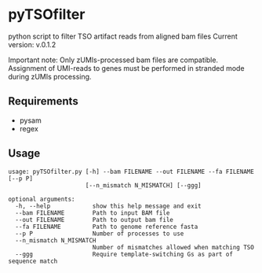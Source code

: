 # pyTSOfilter
python script to filter TSO artifact reads from aligned bam files
Current version: v.0.1.2

Important note: Only zUMIs-processed bam files are compatible. Assignment of UMI-reads to genes must be performed in stranded mode during zUMIs processing.

## Requirements
- pysam
- regex

## Usage
```
usage: pyTSOfilter.py [-h] --bam FILENAME --out FILENAME --fa FILENAME [--p P]
                      [--n_mismatch N_MISMATCH] [--ggg]

optional arguments:
  -h, --help            show this help message and exit
  --bam FILENAME        Path to input BAM file
  --out FILENAME        Path to output bam file
  --fa FILENAME         Path to genome reference fasta
  --p P                 Number of processes to use
  --n_mismatch N_MISMATCH
                        Number of mismatches allowed when matching TSO
  --ggg                 Require template-switching Gs as part of sequence match
```

